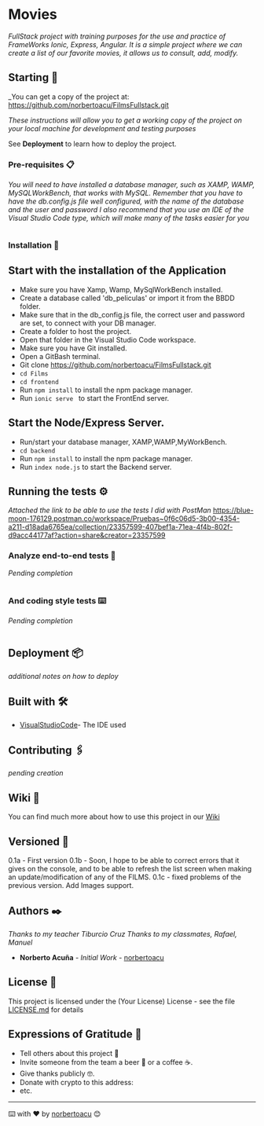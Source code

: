 # Movies

_FullStack project with training purposes for the use and practice of FrameWorks Ionic, Express, Angular. It is a simple project where we can create a list of our favorite movies, it allows us to consult, add, modify._

## Starting 🚀

_You can get a copy of the project at: https://github.com/norbertoacu/FilmsFullstack.git

_These instructions will allow you to get a working copy of the project on your local machine for development and testing purposes_

See **Deployment** to learn how to deploy the project.


### Pre-requisites 📋

_You will need to have installed a database manager, such as XAMP, WAMP, MySQLWorkBench, that works with MySQL._
_Remember that you have to have the db.config.js file well configured, with the name of the database and the user and password_
_I also recommend that you use an IDE of the Visual Studio Code type, which will make many of the tasks easier for you_

```

```

### Installation 🔧

## Start with the installation of the Application
* Make sure you have Xamp, Wamp, MySqlWorkBench installed.
* Create a database called 'db_peliculas' or import it from the BBDD folder.
* Make sure that in the db_config.js file, the correct user and password are set, to connect with your DB manager.
* Create a folder to host the project.
* Open that folder in the Visual Studio Code workspace.
* Make sure you have Git installed.
* Open a GitBash terminal.
* Git clone https://github.com/norbertoacu/FilmsFullstack.git
* `cd Films`
* `cd frontend`
* Run `npm install` to install the npm package manager.
* Run `ionic serve ` to start the FrontEnd server.

## Start the Node/Express Server.
* Run/start your database manager, XAMP,WAMP,MyWorkBench.
* `cd backend`
* Run `npm install` to install the npm package manager.
* Run `index node.js` to start the Backend server.


## Running the tests ⚙️

_Attached the link to be able to use the tests I did with PostMan_
https://blue-moon-176129.postman.co/workspace/Pruebas~0f6c06d5-3b00-4354-a211-d18ada6765ea/collection/23357599-407bef1a-71ea-4f4b-802f-d9acc44177af?action=share&creator=23357599

### Analyze end-to-end tests 🔩

_Pending completion_

```

```

### And coding style tests ⌨️

_Pending completion_

```

```

## Deployment 📦

_additional notes on how to deploy_

## Built with 🛠️

* [VisualStudioCode](https://code.visualstudio.com/)- The IDE used

## Contributing 🖇️

_pending creation_

## Wiki 📖

You can find much more about how to use this project in our [Wiki](https://github.com/your/project/wiki)

## Versioned 📌

0.1a - First version
0.1b - Soon, I hope to be able to correct errors that it gives on the console, and to be able to refresh the list screen when making an update/modification
of any of the FILMS.
0.1c - fixed problems of the previous version. Add Images support.


## Authors ✒️

_Thanks to my teacher Tiburcio Cruz_
_Thanks to my classmates, Rafael, Manuel_

* **Norberto Acuña** - *Initial Work* - [norbertoacu](https://github.com/norbertoacu/FilmsFullstack.git)


## License 📄

This project is licensed under the (Your License) License - see the file [LICENSE.md](LICENSE.md) for details

## Expressions of Gratitude 🎁

* Tell others about this project 📢
* Invite someone from the team a beer 🍺 or a coffee ☕.
* Give thanks publicly 🤓.
* Donate with crypto to this address:
* etc.



---
⌨️ with ❤️ by [norbertoacu](https://github.com/norbertoacu) 😊